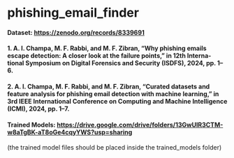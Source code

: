 # phishing_email_finder

#### Dataset: https://zenodo.org/records/8339691
#### 1. A. I. Champa, M. F. Rabbi, and M. F. Zibran, “Why phishing emails escape detection: A closer look at the failure points,” in 12th Interna- tional Symposium on Digital Forensics and Security (ISDFS), 2024, pp. 1–6.
#### 2. A. I. Champa, M. F. Rabbi, and M. F. Zibran, “Curated datasets and feature analysis for phishing email detection with machine learning,” in 3rd IEEE International Conference on Computing and Machine Intelligence (ICMI), 2024, pp. 1–7.
#### Trained Models: https://drive.google.com/drive/folders/13GwUlR3CTM-w8aTgBK-aT8oGe4cqyYWS?usp=sharing
(the trained model files should be placed inside the trained_models folder)
